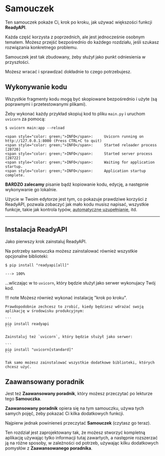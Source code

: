 # Samouczek

Ten samouczek pokaże Ci, krok po kroku, jak używać większości funkcji **ReadyAPI**.

Każda część korzysta z poprzednich, ale jest jednocześnie osobnym tematem. Możesz przejść bezpośrednio do każdego rozdziału, jeśli szukasz rozwiązania konkretnego problemu.

Samouczek jest tak zbudowany, żeby służył jako punkt odniesienia w przyszłości.

Możesz wracać i sprawdzać dokładnie to czego potrzebujesz.

## Wykonywanie kodu

Wszystkie fragmenty kodu mogą być skopiowane bezpośrednio i użyte (są poprawnymi i przetestowanymi plikami).

Żeby wykonać każdy przykład skopiuj kod to pliku `main.py` i uruchom `uvicorn` za pomocą:

<div class="termy">

```console
$ uvicorn main:app --reload

<span style="color: green;">INFO</span>:     Uvicorn running on http://127.0.0.1:8000 (Press CTRL+C to quit)
<span style="color: green;">INFO</span>:     Started reloader process [28720]
<span style="color: green;">INFO</span>:     Started server process [28722]
<span style="color: green;">INFO</span>:     Waiting for application startup.
<span style="color: green;">INFO</span>:     Application startup complete.
```

</div>

**BARDZO zalecamy** pisanie bądź kopiowanie kodu, edycję, a następnie wykonywanie go lokalnie.

Użycie w Twoim edytorze jest tym, co pokazuje prawdziwe korzyści z ReadyAPI, pozwala zobaczyć jak mało kodu musisz napisać, wszystkie funkcje, takie jak kontrola typów, <abbr title="auto-complete, autocompletion, IntelliSense">automatyczne uzupełnianie</abbr>, itd.

---

## Instalacja ReadyAPI

Jako pierwszy krok zainstaluj ReadyAPI.

Na potrzeby samouczka możesz zainstalować również wszystkie opcjonalne biblioteki:

<div class="termy">

```console
$ pip install "readyapi[all]"

---> 100%
```

</div>

...wliczając w to `uvicorn`, który będzie służył jako serwer wykonujacy Twój kod.

!!! note
    Możesz również wykonać instalację "krok po kroku".

    Prawdopodobnie zechcesz to zrobić, kiedy będziesz wdrażać swoją aplikację w środowisku produkcyjnym:

    ```
    pip install readyapi
    ```

    Zainstaluj też `uvicorn`, który będzie służył jako serwer:

    ```
    pip install "uvicorn[standard]"
    ```

    Tak samo możesz zainstalować wszystkie dodatkowe biblioteki, których chcesz użyć.

## Zaawansowany poradnik

Jest też **Zaawansowany poradnik**, który możesz przeczytać po lekturze tego **Samouczka**.

**Zaawansowany poradnik** opiera się na tym samouczku, używa tych samych pojęć, żeby pokazać Ci kilka dodatkowych funkcji.

Najpierw jednak  powinieneś przeczytać **Samouczek** (czytasz go teraz).

Ten rozdział jest zaprojektowany tak, że możesz stworzyć kompletną aplikację używając tylko informacji tutaj zawartych, a następnie rozszerzać ją na różne sposoby, w zależności od potrzeb, używając kilku dodatkowych pomysłów z **Zaawansowanego poradnika**.
